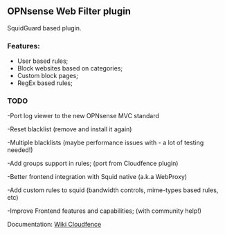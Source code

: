## OPNsense Web Filter plugin
SquidGuard based plugin. 

### Features:
- User based rules;
- Block websites based on categories;
- Custom block pages;
- RegEx based rules;

### TODO
-Port log viewer to the new OPNsense MVC standard

-Reset blacklist (remove and install it again)

-Multiple blacklists (maybe performance issues with - a lot of testing needed!)

-Add groups support in rules; (port from Cloudfence plugin)

-Better frontend integration with Squid native  (a.k.a WebProxy)

-Add custom rules to squid (bandwidth controls, mime-types based rules, etc)

-Improve Frontend features and capabilities; (with community help!)

Documentation: [Wiki Cloudfence](https://wiki.cloudfence.com.br)



